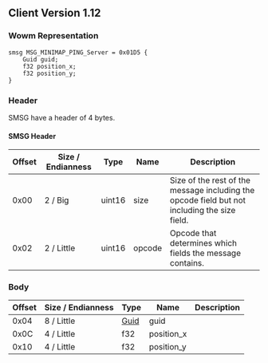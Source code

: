 ## Client Version 1.12

### Wowm Representation
```rust,ignore
smsg MSG_MINIMAP_PING_Server = 0x01D5 {
    Guid guid;
    f32 position_x;
    f32 position_y;
}
```
### Header
SMSG have a header of 4 bytes.

#### SMSG Header
| Offset | Size / Endianness | Type   | Name   | Description |
| ------ | ----------------- | ------ | ------ | ----------- |
| 0x00   | 2 / Big           | uint16 | size   | Size of the rest of the message including the opcode field but not including the size field.|
| 0x02   | 2 / Little        | uint16 | opcode | Opcode that determines which fields the message contains.|
### Body
| Offset | Size / Endianness | Type | Name | Description |
| ------ | ----------------- | ---- | ---- | ----------- |
| 0x04 | 8 / Little | [Guid](../spec/packed-guid.md) | guid |  |
| 0x0C | 4 / Little | f32 | position_x |  |
| 0x10 | 4 / Little | f32 | position_y |  |
